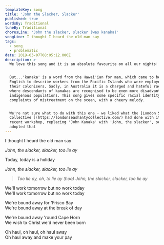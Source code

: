 ```yaml
---
templateKey: song
title: 'John the Slacker, Slacker'
published: true
wordsBy: Traditional
tuneBy: Traditional
chorusLine: 'John the slacker, slacker (was kanaka)'
songLine: I thought I heard the old man say
tags:
  - song
  - problematic
date: 2019-03-07T08:05:12.000Z
description: >-
  We love this song and it is an absolute favourite on all our nights!


  But...'kanaka' is a word from the Hawai'ian for man, which came to be used in
  English to describe workers from the Pacific Islands who were employed by
  their colonisers. Sadly, in Australia it is a charged and hateful racist term,
  where descendants of kanakas are recognised to be even more disadvantaged than
  indigenous populations. This song gives some specific racial identity to
  complaints of mistreatment on the ocean, with a cheery melody.


  We're not sure what to do with this one - we liked what the [London Sea Shanty
  Collective ](https://londonseashantycollective.com/) had done with it at a
  recent workshop, replacing 'John Kanaka' with 'John, the slacker', so we've
  adopted that
---
```

I thought I heard the old man say

_John, the slacker, slacker, too lie ay_

Today, today is a holiday

_John, the slacker, slacker, too lie ay_

> _Too lie ay, oh, to lie ay (hoo)_
> _John, the slacker, slacker, too lie ay_

We'll work tomorrow but no work today\
We'll work tomorrow but no work today

We're bound away for 'Frisco Bay\
We're bound away at the break of day

We're bound away 'round Cape Horn\
We wish to Christ we'd never been born

Oh haul, oh haul, oh haul away\
Oh haul away and make your pay

